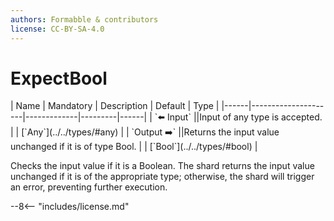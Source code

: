 ```yaml
---
authors: Formabble & contributors
license: CC-BY-SA-4.0
---
```



# ExpectBool

<div class="sh-parameters" markdown="1">
| Name | Mandatory | Description | Default | Type |
|------|---------------------|-------------|---------|------|
| `⬅️ Input` ||Input of any type is accepted. | | [`Any`](../../types/#any) |
| `Output ➡️` ||Returns the input value unchanged if it is of type Bool. | | [`Bool`](../../types/#bool) |

</div>

Checks the input value if it is a Boolean. The shard returns the input value unchanged if it is of the appropriate type; otherwise, the shard will trigger an error, preventing further execution.

--8<-- "includes/license.md"

